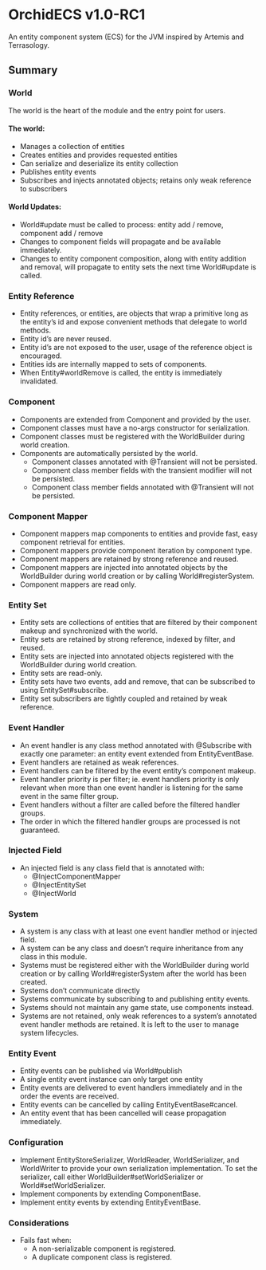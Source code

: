# OrchidECS v1.0-RC1

An entity component system (ECS) for the JVM inspired by Artemis and Terrasology.

## Summary

### World

The world is the heart of the module and the entry point for users.

#### The world:

* Manages a collection of entities
* Creates entities and provides requested entities
* Can serialize and deserialize its entity collection
* Publishes entity events
* Subscribes and injects annotated objects; retains only weak reference to subscribers

#### World Updates:

* World#update must be called to process: entity add / remove, component add / remove
* Changes to component fields will propagate and be available immediately.
* Changes to entity component composition, along with entity addition and removal, will propagate to entity sets the next time World#update is called.

### Entity Reference

* Entity references, or entities,  are objects that wrap a primitive long as the entity’s id and expose convenient methods that delegate to world methods.
* Entity id’s are never reused.
* Entity id’s are not exposed to the user, usage of the reference object is encouraged.
* Entities ids are internally mapped to sets of components.
* When Entity#worldRemove is called, the entity is immediately invalidated.

### Component

* Components are extended from Component and provided by the user.
* Component classes must have a no-args constructor for serialization.
* Component classes must be registered with the WorldBuilder during world creation.
* Components are automatically persisted by the world.
  * Component classes annotated with @Transient will not be persisted.
  * Component class member fields with the transient modifier will not be persisted.
  * Component class member fields annotated with @Transient will not be persisted.

### Component Mapper

* Component mappers map components to entities and provide fast, easy component retrieval for entities.
* Component mappers provide component iteration by component type.
* Component mappers are retained by strong reference and reused.
* Component mappers are injected into annotated objects by the WorldBuilder during world creation or by calling World#registerSystem.
* Component mappers are read only.

### Entity Set

* Entity sets are collections of entities that are filtered by their component makeup and synchronized with the world.
* Entity sets are retained by strong reference, indexed by filter, and reused.
* Entity sets are injected into annotated objects registered with the WorldBuilder during world creation.
* Entity sets are read-only.
* Entity sets have two events, add and remove, that can be subscribed to using EntitySet#subscribe.
* Entity set subscribers are tightly coupled and retained by weak reference.

### Event Handler

* An event handler is any class method annotated with @Subscribe with exactly one parameter: an entity event extended from EntityEventBase.
* Event handlers are retained as weak references.
* Event handlers can be filtered by the event entity’s component makeup.
* Event handler priority is per filter; ie. event handlers priority is only relevant when more than one event handler is listening for the same event in the same filter group.
* Event handlers without a filter are called before the filtered handler groups.
* The order in which the filtered handler groups are processed is not guaranteed.

### Injected Field

* An injected field is any class field that is annotated with:
  * @InjectComponentMapper
  * @InjectEntitySet
  * @InjectWorld

### System

* A system is any class with at least one event handler method or injected field.
* A system can be any class and doesn’t require inheritance from any class in this module.
* Systems must be registered either with the WorldBuilder during world creation or by calling World#registerSystem after the world has been created.
* Systems don’t communicate directly
* Systems communicate by subscribing to and publishing entity events.
* Systems should not maintain any game state, use components instead.
* Systems are not retained, only weak references to a system’s annotated event handler methods are retained. It is left to the user to manage system lifecycles.

### Entity Event

* Entity events can be published via World#publish
* A single entity event instance can only target one entity
* Entity events are delivered to event handlers immediately and in the order the events are received.
* Entity events can be cancelled by calling EntityEventBase#cancel.
* An entity event that has been cancelled will cease propagation immediately.

### Configuration

* Implement EntityStoreSerializer, WorldReader, WorldSerializer, and WorldWriter to provide your own serialization implementation. To set the serializer, call either WorldBuilder#setWorldSerializer or World#setWorldSerializer.
* Implement components by extending ComponentBase.
* Implement entity events by extending EntityEventBase.

### Considerations
* Fails fast when:
  * A non-serializable component is registered.
  * A duplicate component class is registered.
